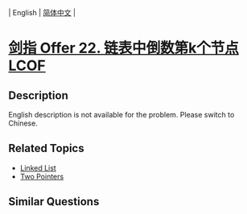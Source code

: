 
| English | [简体中文](README.md) |

# [剑指 Offer 22. 链表中倒数第k个节点 LCOF](https://leetcode-cn.com/problems/lian-biao-zhong-dao-shu-di-kge-jie-dian-lcof/)

## Description

<p>English description is not available for the problem. Please switch to Chinese.</p>

## Related Topics

- [Linked List](https://leetcode-cn.com/tag/linked-list)
- [Two Pointers](https://leetcode-cn.com/tag/two-pointers)

## Similar Questions


